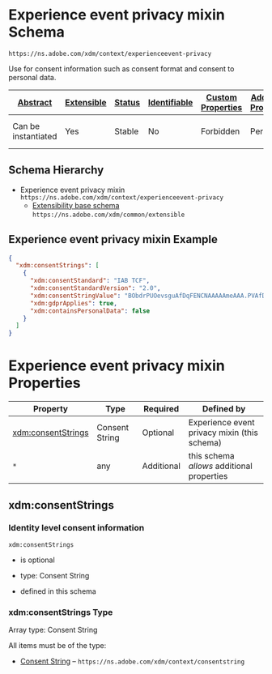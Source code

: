 
# Experience event privacy mixin Schema

```
https://ns.adobe.com/xdm/context/experienceevent-privacy
```

Use for consent information such as consent format and consent to personal data.

| [Abstract](../../../abstract.md) | [Extensible](../../../extensions.md) | [Status](../../../status.md) | [Identifiable](../../../id.md) | [Custom Properties](../../../extensions.md) | [Additional Properties](../../../extensions.md) | Defined In |
|----------------------------------|--------------------------------------|------------------------------|--------------------------------|---------------------------------------------|-------------------------------------------------|------------|
| Can be instantiated | Yes | Stable | No | Forbidden | Permitted | [mixins/experience-event/experienceevent-privacy.schema.json](mixins/experience-event/experienceevent-privacy.schema.json) |
## Schema Hierarchy

* Experience event privacy mixin `https://ns.adobe.com/xdm/context/experienceevent-privacy`
  * [Extensibility base schema](../../datatypes/extensible.schema.md) `https://ns.adobe.com/xdm/common/extensible`


## Experience event privacy mixin Example
```json
{
  "xdm:consentStrings": [
    {
      "xdm:consentStandard": "IAB TCF",
      "xdm:consentStandardVersion": "2.0",
      "xdm:consentStringValue": "BObdrPUOevsguAfDqFENCNAAAAAmeAAA.PVAfDObdrA.DqFENCAmeAENCDA",
      "xdm:gdprApplies": true,
      "xdm:containsPersonalData": false
    }
  ]
}
```

# Experience event privacy mixin Properties

| Property | Type | Required | Defined by |
|----------|------|----------|------------|
| [xdm:consentStrings](#xdmconsentstrings) | Consent String | Optional | Experience event privacy mixin (this schema) |
| `*` | any | Additional | this schema *allows* additional properties |

## xdm:consentStrings
### Identity level consent information

`xdm:consentStrings`
* is optional
* type: Consent String

* defined in this schema

### xdm:consentStrings Type


Array type: Consent String

All items must be of the type:
* [Consent String](../../datatypes/consentstring.schema.md) – `https://ns.adobe.com/xdm/context/consentstring`







